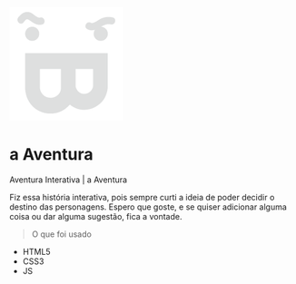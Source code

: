<img src="https://github.com/baptixta/a-Aventura/blob/master/img/davi-baptista.png">

# a Aventura
Aventura Interativa | a Aventura


Fiz essa história interativa, pois sempre curti a ideia de poder decidir o destino das personagens.
Espero que goste, e se quiser adicionar alguma coisa ou dar alguma sugestão, fica a vontade.

> O que foi usado
- HTML5
- CSS3
- JS
